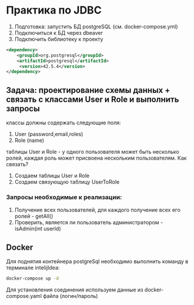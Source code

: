 # Практика по JDBC

1. Подготовка: запустить БД postgreSQL (см. docker-compose.yml)
2. Подключиться к БД через dbeaver
3. Подключить библиотеку к проекту
```xml
<dependency>
    <groupId>org.postgresql</groupId>
    <artifactId>postgresql</artifactId>
     <version>42.5.4</version>
</dependency>
```

## Задача: проектирование схемы данных + связать с классами User и  Role и выполнить запросы
классы должны содержать следующие поля:
1) User (password,email,roles)
2) Role (name)

таблицы User и Role - у одного пользователя может быть несколько ролей, каждая роль может присвоена нескольким пользователям. Как связать?

1. Создаем таблицы User и Role
2. Создаем связующую таблицу UserToRole

### Запросы необходимые к реализации:
1) Получение всех пользователей, для каждого получение всех его ролей - getAll()
2) Проверить, является ли пользователь администратором - isAdmin(int userId)

##  Docker
Для поднятия контейнера postgreSql необходимо выполнить команду в терминале intelijIdea:

```bash
docker-compose up -d
```

Для установления соединения используем данные из docker-compose.yaml файла (логин/пароль)